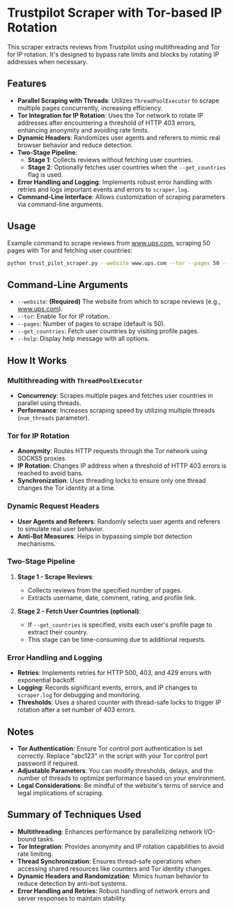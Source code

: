 # Trustpilot Scraper with Tor-based IP Rotation

This scraper extracts reviews from Trustpilot using multithreading and Tor for IP rotation. It's designed to bypass rate limits and blocks by rotating IP addresses when necessary.

## Features

- **Parallel Scraping with Threads**: Utilizes `ThreadPoolExecutor` to scrape multiple pages concurrently, increasing efficiency.
- **Tor Integration for IP Rotation**: Uses the Tor network to rotate IP addresses after encountering a threshold of HTTP 403 errors, enhancing anonymity and avoiding rate limits.
- **Dynamic Headers**: Randomizes user agents and referers to mimic real browser behavior and reduce detection.
- **Two-Stage Pipeline**:
  - **Stage 1**: Collects reviews without fetching user countries.
  - **Stage 2**: Optionally fetches user countries when the `--get_countries` flag is used.
- **Error Handling and Logging**: Implements robust error handling with retries and logs important events and errors to `scraper.log`.
- **Command-Line Interface**: Allows customization of scraping parameters via command-line arguments.

## Usage

Example command to scrape reviews from www.ups.com, scraping 50 pages with Tor and fetching user countries:

```bash
python trust_pilot_scraper.py --website www.ups.com --tor --pages 50 --get_countries
```

## Command-Line Arguments

- `--website`: **(Required)** The website from which to scrape reviews (e.g., www.ups.com).
- `--tor`: Enable Tor for IP rotation.
- `--pages`: Number of pages to scrape (default is 50).
- `--get_countries`: Fetch user countries by visiting profile pages.
- `--help`: Display help message with all options.

## How It Works

### Multithreading with `ThreadPoolExecutor`
- **Concurrency**: Scrapes multiple pages and fetches user countries in parallel using threads.
- **Performance**: Increases scraping speed by utilizing multiple threads (`num_threads` parameter).

### Tor for IP Rotation
- **Anonymity**: Routes HTTP requests through the Tor network using SOCKS5 proxies.
- **IP Rotation**: Changes IP address when a threshold of HTTP 403 errors is reached to avoid bans.
- **Synchronization**: Uses threading locks to ensure only one thread changes the Tor identity at a time.

### Dynamic Request Headers
- **User Agents and Referers**: Randomly selects user agents and referers to simulate real user behavior.
- **Anti-Bot Measures**: Helps in bypassing simple bot detection mechanisms.

### Two-Stage Pipeline

1. **Stage 1 - Scrape Reviews**:
   - Collects reviews from the specified number of pages.
   - Extracts username, date, comment, rating, and profile link.

2. **Stage 2 - Fetch User Countries (optional)**:
   - If `--get_countries` is specified, visits each user's profile page to extract their country.
   - This stage can be time-consuming due to additional requests.

### Error Handling and Logging
- **Retries**: Implements retries for HTTP 500, 403, and 429 errors with exponential backoff.
- **Logging**: Records significant events, errors, and IP changes to `scraper.log` for debugging and monitoring.
- **Thresholds**: Uses a shared counter with thread-safe locks to trigger IP rotation after a set number of 403 errors.

## Notes

- **Tor Authentication**: Ensure Tor control port authentication is set correctly. Replace "abc123" in the script with your Tor control port password if required.
- **Adjustable Parameters**: You can modify thresholds, delays, and the number of threads to optimize performance based on your environment.
- **Legal Considerations**: Be mindful of the website's terms of service and legal implications of scraping.

## Summary of Techniques Used

- **Multithreading**: Enhances performance by parallelizing network I/O-bound tasks.
- **Tor Integration**: Provides anonymity and IP rotation capabilities to avoid rate limiting.
- **Thread Synchronization**: Ensures thread-safe operations when accessing shared resources like counters and Tor identity changes.
- **Dynamic Headers and Randomization**: Mimics human behavior to reduce detection by anti-bot systems.
- **Error Handling and Retries**: Robust handling of network errors and server responses to maintain stability.

